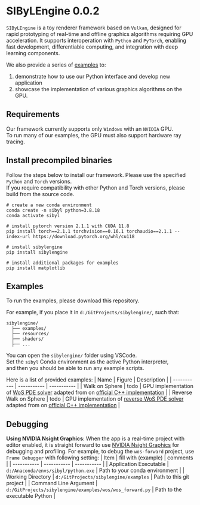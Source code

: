 # SIByLEngine 0.0.2

`SIByLEngine` is a toy renderer framework based on `Vulkan`,
designed for rapid prototyping of real-time and offline graphics algorithms requiring GPU acceleration.
It supports interoperation with `Python` and `PyTorch`, enabling fast development, differentiable computing, and integration with deep learning components.

We also provide a series of [examples](#examples) to:
1) demonstrate how to use our Python interface and develop new application
2) showcase the implementation of various graphics algorithms on the GPU.

## Requirements
Our framework currently supports only `Windows` with an `NVIDIA` GPU.<br>
To run many of our examples, the GPU must also support hardware ray tracing.

## Install precompiled binaries
Follow the steps below to install our framework. Please use the specified `Python` and `Torch` versions. <br>
If you require compatibility with other Python and Torch versions, please build from the source code.
```powershellexample
# create a new conda environment
conda create -n sibyl python=3.8.18
conda activate sibyl

# install pytorch version 2.1.1 with CUDA 11.8
pip install torch==2.1.1 torchvision==0.16.1 torchaudio==2.1.1 --index-url https://download.pytorch.org/whl/cu118

# install sibylengine
pip install sibylengine

# install additional packages for examples
pip install matplotlib
```

## Examples
To run the examples, please download this repository.

For example, if you place it in `d:/GitProjects/sibylengine/`, such that:
```
sibylengine/  
  ├── examples/  
  ├── resources/  
  ├── shaders/  
  ├── ...  
```

You can open the `sibylengine/` folder using VSCode.<br>
Set the `sibyl` Conda environment as the active Python interpreter, <br>
and then you should be able to run any example scripts.

Here is a list of provided examples:
| Name | Figure | Description |
| ----------- | ----------- | ----------- |
| Walk on Sphere | todo | GPU implementation of [WoS PDE solver](https://www.cs.cmu.edu/~kmcrane/Projects/MonteCarloGeometryProcessing/index.html) adapted from on [official C++ implementation](https://cs.dartmouth.edu/~wjarosz/publications/sawhneyseyb22gridfree.html) |
| Reverse Walk on Sphere | todo | GPU implementation of [reverse WoS PDE solver](https://cs.dartmouth.edu/~wjarosz/publications/qi22bidirectional.html) adapted from on [official C++ implementation](https://github.com/Argent1024/BidirectionalWoS)  |

## Debugging

**Using NVIDIA Nsight Graphics**: 
When the app is a real-time project with editor enabled, 
it is straight forward to use [NVIDIA Nsight Graphics](https://developer.nvidia.com/nsight-graphics) for debugging and profiling.
For example, to debug the `wos-forward` project, use `Frame Debugger` with following setting:
| Item | fill with (example) | comments |
| ----------- | ----------- | ----------- |
| Application Executable | `d:/Anaconda/envs/sibyl/python.exe` | Path to your conda environment |
| Working Directory | `d:/GitProjects/sibylengine/examples` | Path to this git project |
| Command Line Argument | `d:/GitProjects/sibylengine/examples/wos/wos_forward.py` | Path to the executable Python |

